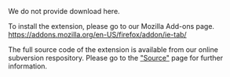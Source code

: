We do not provide download here.

To install the extension, please go to our Mozilla Add-ons page.
https://addons.mozilla.org/en-US/firefox/addon/ie-tab/

The full source code of the extension is available from our online subversion respository. Please go to the ["Source"](http://code.google.com/p/ietab/source/checkout) page for further information.